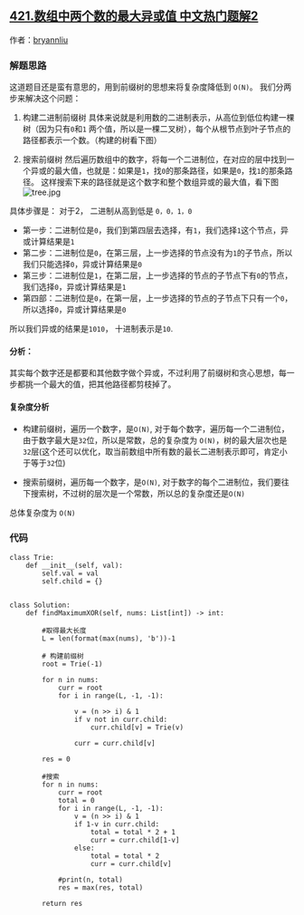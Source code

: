 ## [421.数组中两个数的最大异或值 中文热门题解2](https://leetcode.cn/problems/maximum-xor-of-two-numbers-in-an-array/solutions/100000/python3-qiao-miao-li-yong-qian-zhui-shu-0alcy)

作者：[bryannliu](https://leetcode.cn/u/bryannliu)

### 解题思路
这道题目还是蛮有意思的，用到前缀树的思想来将复杂度降低到 `O(N)`。
我们分两步来解决这个问题：
1. 构建二进制前缀树
具体来说就是利用数的二进制表示，从高位到低位构建一棵树（因为只有`0`和`1` 两个值，所以是一棵二叉树），每个从根节点到叶子节点的路径都表示一个数。（构建的树看下图）

1. 搜索前缀树
然后遍历数组中的数字，将每一个二进制位，在对应的层中找到一个异或的最大值，也就是：如果是`1`，找`0`的那条路径，如果是`0`，找`1`的那条路径。
这样搜索下来的路径就是这个数字和整个数组异或的最大值，看下图
![tree.jpg](https://pic.leetcode-cn.com/1621125569-USzfNp-tree.jpg)

具体步骤是：
对于2， 二进制从高到低是 `0，0，1，0`
* 第一步：二进制位是`0`，我们到第四层去选择，有`1`，我们选择`1`这个节点，异或计算结果是`1`
* 第二步：二进制位是`0`，在第三层，上一步选择的节点没有为`1`的子节点，所以我们只能选择`0`，异或计算结果是`0`
* 第三步：二进制位是`1`，在第二层，上一步选择的节点的子节点下有`0`的节点，我们选择`0`，异或计算结果是`1`
* 第四部：二进制位是`0`，在第一层，上一步选择的节点的子节点下只有一个`0`，所以选择`0`，异或计算结果是`0`

所以我们异或的结果是`1010`， 十进制表示是`10`.

#### 分析：
其实每个数字还是都要和其他数字做个异或，不过利用了前缀树和贪心思想，每一步都挑一个最大的值，把其他路径都剪枝掉了。

#### 复杂度分析
* 构建前缀树，遍历一个数字，是`O(N)`, 对于每个数字，遍历每一个二进制位，由于数字最大是`32`位，所以是常数，总的复杂度为 `O(N)`，树的最大层次也是`32`层(这个还可以优化，取当前数组中所有数的最长二进制表示即可，肯定小于等于`32`位)

* 搜索前缀树，遍历每一个数字，是`O(N)`, 对于数字的每个二进制位，我们要往下搜索树，不过树的层次是一个常数，所以总的复杂度还是`O(N)`

总体复杂度为 `O(N)`

### 代码

```python3
class Trie:
    def __init__(self, val):
        self.val = val
        self.child = {}


class Solution:
    def findMaximumXOR(self, nums: List[int]) -> int:
        
        #取得最大长度
        L = len(format(max(nums), 'b'))-1

        # 构建前缀树
        root = Trie(-1)
       
        for n in nums:
            curr = root
            for i in range(L, -1, -1):

                v = (n >> i) & 1
                if v not in curr.child:
                    curr.child[v] = Trie(v)

                curr = curr.child[v]

        res = 0

        #搜索
        for n in nums:
            curr = root
            total = 0
            for i in range(L, -1, -1):
                v = (n >> i) & 1
                if 1-v in curr.child:
                    total = total * 2 + 1
                    curr = curr.child[1-v]
                else:
                    total = total * 2
                    curr = curr.child[v]
            
            #print(n, total)
            res = max(res, total)

        return res
```